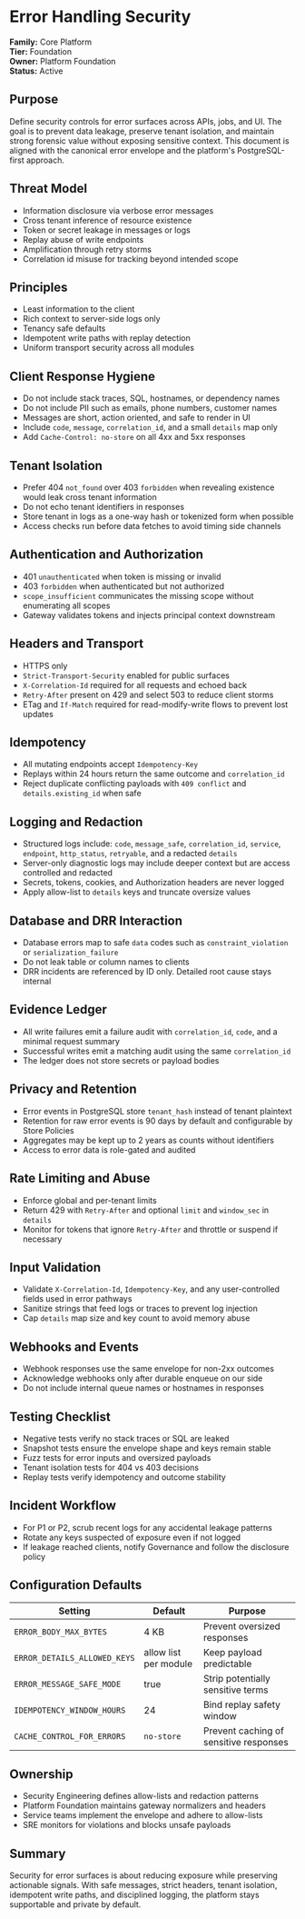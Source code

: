 # Error Handling Security

**Family:** Core Platform  
**Tier:** Foundation  
**Owner:** Platform Foundation  
**Status:** Active

## Purpose
Define security controls for error surfaces across APIs, jobs, and UI. The goal is to prevent data leakage, preserve tenant isolation, and maintain strong forensic value without exposing sensitive context. This document is aligned with the canonical error envelope and the platform's PostgreSQL-first approach.

## Threat Model
- Information disclosure via verbose error messages
- Cross tenant inference of resource existence
- Token or secret leakage in messages or logs
- Replay abuse of write endpoints
- Amplification through retry storms
- Correlation id misuse for tracking beyond intended scope

## Principles
- Least information to the client
- Rich context to server-side logs only
- Tenancy safe defaults
- Idempotent write paths with replay detection
- Uniform transport security across all modules

## Client Response Hygiene
- Do not include stack traces, SQL, hostnames, or dependency names
- Do not include PII such as emails, phone numbers, customer names
- Messages are short, action oriented, and safe to render in UI
- Include `code`, `message`, `correlation_id`, and a small `details` map only
- Add `Cache-Control: no-store` on all 4xx and 5xx responses

## Tenant Isolation
- Prefer 404 `not_found` over 403 `forbidden` when revealing existence would leak cross tenant information
- Do not echo tenant identifiers in responses
- Store tenant in logs as a one-way hash or tokenized form when possible
- Access checks run before data fetches to avoid timing side channels

## Authentication and Authorization
- 401 `unauthenticated` when token is missing or invalid
- 403 `forbidden` when authenticated but not authorized
- `scope_insufficient` communicates the missing scope without enumerating all scopes
- Gateway validates tokens and injects principal context downstream

## Headers and Transport
- HTTPS only
- `Strict-Transport-Security` enabled for public surfaces
- `X-Correlation-Id` required for all requests and echoed back
- `Retry-After` present on 429 and select 503 to reduce client storms
- ETag and `If-Match` required for read-modify-write flows to prevent lost updates

## Idempotency
- All mutating endpoints accept `Idempotency-Key`
- Replays within 24 hours return the same outcome and `correlation_id`
- Reject duplicate conflicting payloads with `409 conflict` and `details.existing_id` when safe

## Logging and Redaction
- Structured logs include: `code`, `message_safe`, `correlation_id`, `service`, `endpoint`, `http_status`, `retryable`, and a redacted `details`
- Server-only diagnostic logs may include deeper context but are access controlled and redacted
- Secrets, tokens, cookies, and Authorization headers are never logged
- Apply allow-list to `details` keys and truncate oversize values

## Database and DRR Interaction
- Database errors map to safe `data` codes such as `constraint_violation` or `serialization_failure`
- Do not leak table or column names to clients
- DRR incidents are referenced by ID only. Detailed root cause stays internal

## Evidence Ledger
- All write failures emit a failure audit with `correlation_id`, `code`, and a minimal request summary
- Successful writes emit a matching audit using the same `correlation_id`
- The ledger does not store secrets or payload bodies

## Privacy and Retention
- Error events in PostgreSQL store `tenant_hash` instead of tenant plaintext
- Retention for raw error events is 90 days by default and configurable by Store Policies
- Aggregates may be kept up to 2 years as counts without identifiers
- Access to error data is role-gated and audited

## Rate Limiting and Abuse
- Enforce global and per-tenant limits
- Return 429 with `Retry-After` and optional `limit` and `window_sec` in `details`
- Monitor for tokens that ignore `Retry-After` and throttle or suspend if necessary

## Input Validation
- Validate `X-Correlation-Id`, `Idempotency-Key`, and any user-controlled fields used in error pathways
- Sanitize strings that feed logs or traces to prevent log injection
- Cap `details` map size and key count to avoid memory abuse

## Webhooks and Events
- Webhook responses use the same envelope for non-2xx outcomes
- Acknowledge webhooks only after durable enqueue on our side
- Do not include internal queue names or hostnames in responses

## Testing Checklist
- Negative tests verify no stack traces or SQL are leaked
- Snapshot tests ensure the envelope shape and keys remain stable
- Fuzz tests for error inputs and oversized payloads
- Tenant isolation tests for 404 vs 403 decisions
- Replay tests verify idempotency and outcome stability

## Incident Workflow
- For P1 or P2, scrub recent logs for any accidental leakage patterns
- Rotate any keys suspected of exposure even if not logged
- If leakage reached clients, notify Governance and follow the disclosure policy

## Configuration Defaults
| Setting | Default | Purpose |
|---------|---------|---------|
| `ERROR_BODY_MAX_BYTES` | 4 KB | Prevent oversized responses |
| `ERROR_DETAILS_ALLOWED_KEYS` | allow list per module | Keep payload predictable |
| `ERROR_MESSAGE_SAFE_MODE` | true | Strip potentially sensitive terms |
| `IDEMPOTENCY_WINDOW_HOURS` | 24 | Bind replay safety window |
| `CACHE_CONTROL_FOR_ERRORS` | `no-store` | Prevent caching of sensitive responses |

## Ownership
- Security Engineering defines allow-lists and redaction patterns
- Platform Foundation maintains gateway normalizers and headers
- Service teams implement the envelope and adhere to allow-lists
- SRE monitors for violations and blocks unsafe payloads

## Summary
Security for error surfaces is about reducing exposure while preserving actionable signals. With safe messages, strict headers, tenant isolation, idempotent write paths, and disciplined logging, the platform stays supportable and private by default.